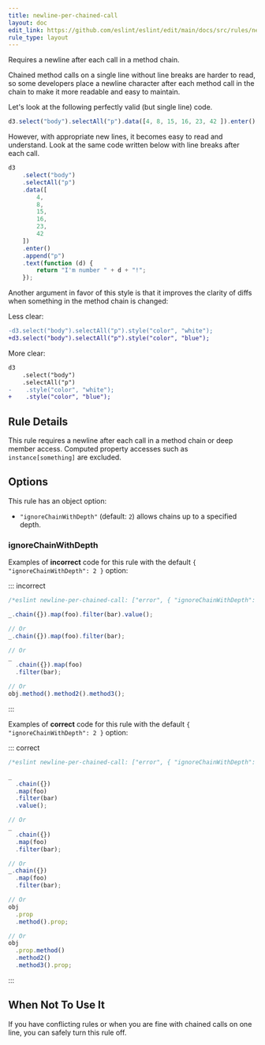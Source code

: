 ```yaml
---
title: newline-per-chained-call
layout: doc
edit_link: https://github.com/eslint/eslint/edit/main/docs/src/rules/newline-per-chained-call.md
rule_type: layout
---
```




Requires a newline after each call in a method chain.

Chained method calls on a single line without line breaks are harder to read, so some developers place a newline character after each method call in the chain to make it more readable and easy to maintain.

Let's look at the following perfectly valid (but single line) code.

```js
d3.select("body").selectAll("p").data([4, 8, 15, 16, 23, 42 ]).enter().append("p").text(function(d) { return "I'm number " + d + "!"; });
```

However, with appropriate new lines, it becomes easy to read and understand. Look at the same code written below with line breaks after each call.

```js
d3
    .select("body")
    .selectAll("p")
    .data([
        4,
        8,
        15,
        16,
        23,
        42
    ])
    .enter()
    .append("p")
    .text(function (d) {
        return "I'm number " + d + "!";
    });
```

Another argument in favor of this style is that it improves the clarity of diffs when something in the method chain is changed:

Less clear:

```diff
-d3.select("body").selectAll("p").style("color", "white");
+d3.select("body").selectAll("p").style("color", "blue");
```

More clear:

```diff
d3
    .select("body")
    .selectAll("p")
-    .style("color", "white");
+    .style("color", "blue");
```

## Rule Details

This rule requires a newline after each call in a method chain or deep member access. Computed property accesses such as `instance[something]` are excluded.

## Options

This rule has an object option:

* `"ignoreChainWithDepth"` (default: `2`) allows chains up to a specified depth.

### ignoreChainWithDepth

Examples of **incorrect** code for this rule with the default `{ "ignoreChainWithDepth": 2 }` option:

::: incorrect

```js
/*eslint newline-per-chained-call: ["error", { "ignoreChainWithDepth": 2 }]*/

_.chain({}).map(foo).filter(bar).value();

// Or
_.chain({}).map(foo).filter(bar);

// Or
_
  .chain({}).map(foo)
  .filter(bar);

// Or
obj.method().method2().method3();
```

:::

Examples of **correct** code for this rule with the default `{ "ignoreChainWithDepth": 2 }` option:

::: correct

```js
/*eslint newline-per-chained-call: ["error", { "ignoreChainWithDepth": 2 }]*/

_
  .chain({})
  .map(foo)
  .filter(bar)
  .value();

// Or
_
  .chain({})
  .map(foo)
  .filter(bar);

// Or
_.chain({})
  .map(foo)
  .filter(bar);

// Or
obj
  .prop
  .method().prop;

// Or
obj
  .prop.method()
  .method2()
  .method3().prop;
```

:::

## When Not To Use It

If you have conflicting rules or when you are fine with chained calls on one line, you can safely turn this rule off.
